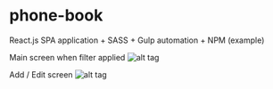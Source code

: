 # phone-book
React.js SPA application + SASS + Gulp automation + NPM (example)

Main screen when filter applied
![alt tag](https://raw.github.com/Galya-IT/phone-book/master/screens/search-filter.png)

Add / Edit screen
![alt tag](https://raw.github.com/Galya-IT/phone-book/master/screens/add-contact.png)
